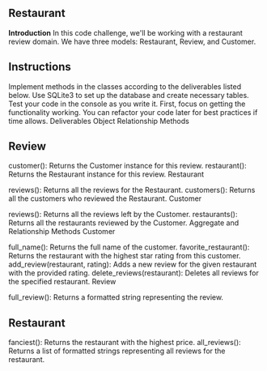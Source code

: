 
## Restaurant
**Introduction**
In this code challenge, we'll be working with a restaurant review domain. We have three models: Restaurant, Review, and Customer.

## Instructions
Implement methods in the classes according to the deliverables listed below.
Use SQLite3 to set up the database and create necessary tables.
Test your code in the console as you write it.
First, focus on getting the functionality working. You can refactor your code later for best practices if time allows.
Deliverables
Object Relationship Methods

## Review

customer(): Returns the Customer instance for this review.
restaurant(): Returns the Restaurant instance for this review.
Restaurant

reviews(): Returns all the reviews for the Restaurant.
customers(): Returns all the customers who reviewed the Restaurant.
Customer

reviews(): Returns all the reviews left by the Customer.
restaurants(): Returns all the restaurants reviewed by the Customer.
Aggregate and Relationship Methods
Customer

full_name(): Returns the full name of the customer.
favorite_restaurant(): Returns the restaurant with the highest star rating from this customer.
add_review(restaurant, rating): Adds a new review for the given restaurant with the provided rating.
delete_reviews(restaurant): Deletes all reviews for the specified restaurant.
Review

full_review(): Returns a formatted string representing the review.

## Restaurant

fanciest(): Returns the restaurant with the highest price.
all_reviews(): Returns a list of formatted strings representing all reviews for the restaurant.
